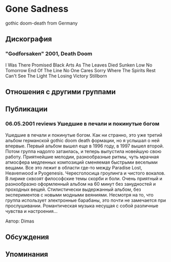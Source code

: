 # Gone Sadness

gothic doom-death from Germany

## Дискография

### "Godforsaken" 2001, Death Doom

I Was There
Promised
Black Arts
As The Leaves Died
Sunken Low
No Tomorrow
End Of The Line
No One Cares
Sorry
Where The Spirits Rest
Can't See The Light
The Losing Victory
Stillborn


## Отношения с другими группами


## Публикации

### 06.05.2001 reviews Ушедшие в печали и покинутые богом

<p>Ушедшие в печали и покинутые богом. Как ни странно, это уже третий альбом германской gothic doom death формации, но я услышал о ней впервые. Первый альбом вышел еще в 1996 году, в 1997 вышел второй. Потом группа надолго затаилась, и теперь выпустила новейшую свою работу. Приятнейшие мелодии, разнообразные ритмы, чуть мрачная атмосфера медленных композиций сменяемая быстрыми веселыми вещами. Все это лежит в области где-то между Paradise Lost, Heavenwood и Pyogenesis. Чересголосица гроулинга и чистого вокалов. В лирике сквозят философские темы скорби и боли. Очень приятный и разнообразно оформленный альбом на 60 минут без занудностей и проходных вещей. Стилистически выдержанный альбом, без экспериментов с новыми модными веяниями. Несмотря на то, что группа использует электронные барабаны, это почти не замечается при прослушивании. Романтическая музыка несущая с собой различные чувства и настроения...</p>

Автор: Dimas


## Обсуждения


## Упоминания

